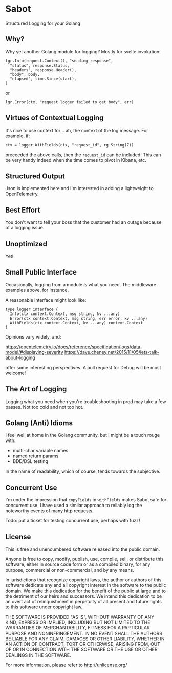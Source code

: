 
# Sabot

Structured Logging for your Golang

## Why?

Why yet another Golang module for logging?  Mostly for svelte invokation:

    lgr.Info(request.Context(), "sending response",
      "status", response.Status,
      "headers", response.Header(),
      "body", body,
      "elapsed", time.Since(start),
    )

or

    lgr.Error(ctx, "request logger failed to get body", err)

## Virtues of Contextual Logging

It's nice to use context for .. ah, the context of the log message.  For example, if:

    ctx = logger.WithFields(ctx, "request_id", rg.String(7))

preceeded the above calls, then the `request_id` can be included!  This can be very handy indeed when the time comes to pivot in Kibana, etc.

## Structured Output

Json is implemented here and I'm interested in adding a lightweight to OpenTelemetry.

## Best Effort

You don't want to tell your boss that the customer had an outage because of a logging issue.

## Unoptimized

Yet!

## Small Public Interface

Occasionally, logging from a module _is_ what you need.  The middleware examples above, for instance.

A reasonable interface might look like:

    type logger interface {
      Info(ctx context.Context, msg string, kv ...any)
      Error(ctx context.Context, msg string, err error, kv ...any)
      WithFields(ctx context.Context, kv ...any) context.Context
    }

Opinions vary widely, and:

<https://opentelemetry.io/docs/reference/specification/logs/data-model/#displaying-severity>
<https://dave.cheney.net/2015/11/05/lets-talk-about-logging>

offer some interesting perspectives.  A pull request for Debug will be most welcome!

## The Art of Logging

Logging what you need when you're troubleshooting in prod may take a few passes.  Not too cold and not too hot.

## Golang (Anti) Idioms

I feel well at home in the Golang community, but I might be a touch rouge with:

  - multi-char variable names
  - named return params
  - BDD/DSL testing

In the name of readability, which of course, tends towards the subjective.

## Concurrent Use

I'm under the impression that `copyFields` in `withFields` makes Sabot safe for concurrent use.
I have used a similar approach to reliably log the noteworthy events of many http requests.

Todo: put a ticket for testing concurrent use, perhaps with fuzz!

## License

This is free and unencumbered software released into the public domain.

Anyone is free to copy, modify, publish, use, compile, sell, or
distribute this software, either in source code form or as a compiled
binary, for any purpose, commercial or non-commercial, and by any
means.

In jurisdictions that recognize copyright laws, the author or authors
of this software dedicate any and all copyright interest in the
software to the public domain. We make this dedication for the benefit
of the public at large and to the detriment of our heirs and
successors. We intend this dedication to be an overt act of
relinquishment in perpetuity of all present and future rights to this
software under copyright law.

THE SOFTWARE IS PROVIDED "AS IS", WITHOUT WARRANTY OF ANY KIND,
EXPRESS OR IMPLIED, INCLUDING BUT NOT LIMITED TO THE WARRANTIES OF
MERCHANTABILITY, FITNESS FOR A PARTICULAR PURPOSE AND NONINFRINGEMENT.
IN NO EVENT SHALL THE AUTHORS BE LIABLE FOR ANY CLAIM, DAMAGES OR
OTHER LIABILITY, WHETHER IN AN ACTION OF CONTRACT, TORT OR OTHERWISE,
ARISING FROM, OUT OF OR IN CONNECTION WITH THE SOFTWARE OR THE USE OR
OTHER DEALINGS IN THE SOFTWARE.

For more information, please refer to <http://unlicense.org/>
